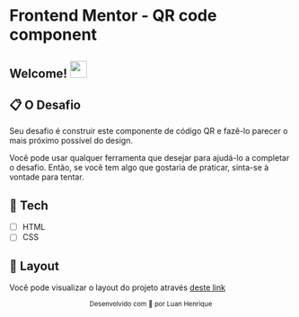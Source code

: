 # Frontend Mentor - QR code component

## Welcome! <img src="https://raw.githubusercontent.com/kaueMarques/kaueMarques/master/hi.gif" width="30px">

## 📋 O Desafio

Seu desafio é construir este componente de código QR e fazê-lo parecer o mais próximo possível do design.

Você pode usar qualquer ferramenta que desejar para ajudá-lo a completar o desafio. Então, se você tem algo que gostaria de praticar, sinta-se à vontade para tentar.

## 🧪 Tech

- [ ] HTML
- [ ] CSS

## 🎨 Layout

Você pode visualizar o layout do projeto através [deste link](./design/desktop-preview.jpg)

<div align="center">
  <small>Desenvolvido com 💜 por Luan Henrique</small>
</div>
